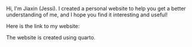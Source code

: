 Hi, I'm Jiaxin (Jessi). I created a personal website to help you get a better understanding of me, and I hope you find it interesting and useful!

Here is the link to my website: 

The website is created using quarto.